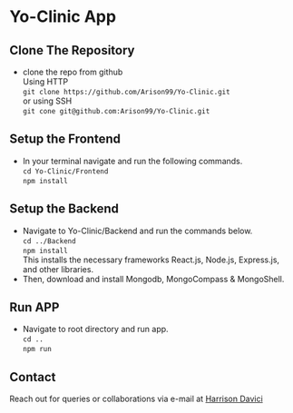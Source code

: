 # Yo-Clinic App

## Clone The Repository
- clone the repo from github  
  Using HTTP  
  `git clone https://github.com/Arison99/Yo-Clinic.git`  
  or using SSH  
  `git cone git@github.com:Arison99/Yo-Clinic.git`  
  
## Setup the Frontend
- In your terminal navigate and run the following commands.  
  `cd Yo-Clinic/Frontend`  
  `npm install`  

## Setup the Backend
- Navigate to Yo-Clinic/Backend and run the commands below.  
  `cd ../Backend`  
  `npm install`  
This installs the necessary frameworks React.js, Node.js, Express.js, and other libraries.  
- Then, download and install Mongodb, MongoCompass & MongoShell.  

## Run APP
- Navigate to root directory and run app.  
  `cd ..`  
  `npm run`  

## Contact
Reach out for queries or collaborations via e-mail at [Harrison Davici](mailto:harrisondaviinci@gmail.com)
